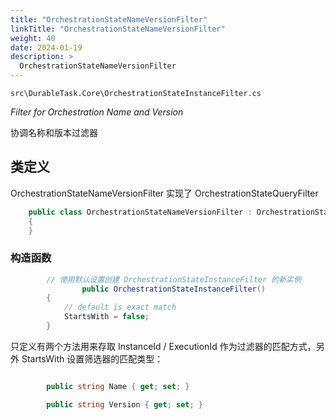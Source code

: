 ```yaml
---
title: "OrchestrationStateNameVersionFilter"
linkTitle: "OrchestrationStateNameVersionFilter"
weight: 40
date: 2024-01-19
description: >
  OrchestrationStateNameVersionFilter
---
```


`src\DurableTask.Core\OrchestrationStateInstanceFilter.cs`

*Filter for Orchestration Name and Version*

协调名称和版本过滤器

## 类定义

OrchestrationStateNameVersionFilter 实现了 OrchestrationStateQueryFilter

```c#
    public class OrchestrationStateNameVersionFilter : OrchestrationStateQueryFilter
    {
    }
```

### 构造函数

```c#
        // 使用默认设置创建 OrchestrationStateInstanceFilter 的新实例
				public OrchestrationStateInstanceFilter()
        {
            // default is exact match
            StartsWith = false;
        }
```

只定义有两个方法用来存取 InstanceId / ExecutionId 作为过滤器的匹配方式，另外 StartsWith 设置筛选器的匹配类型：

```c#

        public string Name { get; set; }

        public string Version { get; set; }
```



